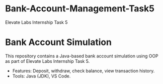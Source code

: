 # Bank-Account-Management-Task5
Elevate Labs Internship Task 5
# Bank Account Simulation
This repository contains a Java-based bank account simulation using OOP as part of Elevate Labs Internship Task 5.
- Features: Deposit, withdraw, check balance, view transaction history.
- Tools: Java (JDK), VS Code.
